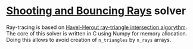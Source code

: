 # [Shooting and Bouncing Rays](https://en.wikipedia.org/wiki/Shooting_and_bouncing_rays) solver 

Ray-tracing is based on [Havel-Herout ray-triangle intersection algorythm](https://www.researchgate.net/publication/41910471_Yet_Faster_Ray-Triangle_Intersection_Using_SSE4). The core of this solver is written in C using Numpy for memory allocation. Doing this allows to avoid creation of `n_triangles` by `n_rays` arrays.
